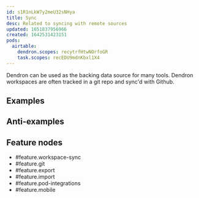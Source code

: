 ```yaml
---
id: s1R1nLkW7y2meU32sNHya
title: Sync
desc: Related to syncing with remote sources
updated: 1651837956966
created: 1642531423151
pods:
  airtable:
    dendron.scopes: recytrfHtwNOrfoGR
    task.scopes: recEDU9mdnKbxl1X4
---
```


Dendron can be used as the backing data source for many tools. Dendron workspaces are often tracked in a git repo and sync'd with Github. 

## Examples

## Anti-examples

## Feature nodes
- #feature.workspace-sync
- #feature.git
- #feature.export
- #feature.import
- #feature.pod-integrations
- #feature.mobile